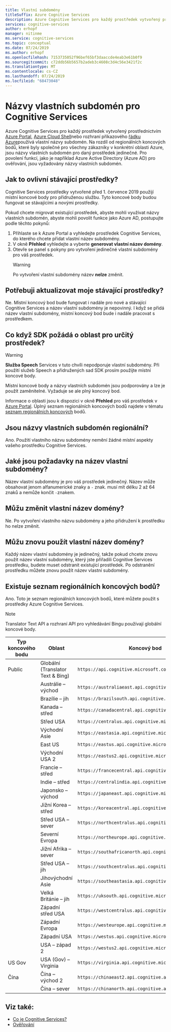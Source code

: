 ```yaml
---
title: Vlastní subdomény
titleSuffix: Azure Cognitive Services
description: Azure Cognitive Services pro každý prostředek vytvořený prostřednictvím Azure Portal, Azure Cloud Shell nebo rozhraní příkazového řádku Azure používá vlastní názvy subdomén. Na rozdíl od regionálních koncových bodů, které byly společné pro všechny zákazníky v konkrétní oblasti Azure, jsou názvy vlastních subdomén pro daný prostředek jedinečné. Pro povolení funkcí, jako je například Azure Active Directory (Azure AD) pro ověřování, jsou vyžadovány názvy vlastních subdomén.
services: cognitive-services
author: erhopf
manager: nitinme
ms.service: cognitive-services
ms.topic: conceptual
ms.date: 07/24/2019
ms.author: erhopf
ms.openlocfilehash: 7153735052f96bef65bf3daaccde4eab3e61b0f9
ms.sourcegitcommit: c72ddb56b5657b2adeb3c4608c3d4c56e3421f2c
ms.translationtype: MT
ms.contentlocale: cs-CZ
ms.lasthandoff: 07/24/2019
ms.locfileid: "68473048"
---
```

# <a name="custom-subdomain-names-for-cognitive-services"></a>Názvy vlastních subdomén pro Cognitive Services

Azure Cognitive Services pro každý prostředek vytvořený prostřednictvím [Azure Portal](https://portal.azure.com), [Azure Cloud Shell](https://azure.microsoft.com/features/cloud-shell/)nebo rozhraní příkazového [řádku Azure](https://docs.microsoft.com/cli/azure/install-azure-cli)používá vlastní názvy subdomén. Na rozdíl od regionálních koncových bodů, které byly společné pro všechny zákazníky v konkrétní oblasti Azure, jsou názvy vlastních subdomén pro daný prostředek jedinečné. Pro povolení funkcí, jako je například Azure Active Directory (Azure AD) pro ověřování, jsou vyžadovány názvy vlastních subdomén.

## <a name="how-does-this-impact-existing-resources"></a>Jak to ovlivní stávající prostředky?

Cognitive Services prostředky vytvořené před 1. července 2019 použijí místní koncové body pro přidruženou službu. Tyto koncové body budou fungovat se stávajícími a novými prostředky.

Pokud chcete migrovat existující prostředek, abyste mohli využívat názvy vlastních subdomén, abyste mohli povolit funkce jako Azure AD, postupujte podle těchto pokynů:

1. Přihlaste se k Azure Portal a vyhledejte prostředek Cognitive Services, do kterého chcete přidat vlastní název subdomény.
2. V okně **Přehled** vyhledejte a vyberte **generovat vlastní název domény**.
3. Otevře se panel s pokyny pro vytvoření jedinečné vlastní subdomény pro váš prostředek.
   > [!WARNING]
   > Po vytvoření vlastní subdomény název **nelze** změnit.

## <a name="do-i-need-to-update-my-existing-resources"></a>Potřebuji aktualizovat moje stávající prostředky?

Ne. Místní koncový bod bude fungovat i nadále pro nové a stávající Cognitive Services a název vlastní subdomény je nepovinný. I když se přidá název vlastní subdomény, místní koncový bod bude i nadále pracovat s prostředkem.

## <a name="what-if-an-sdk-asks-me-for-the-region-for-a-resource"></a>Co když SDK požádá o oblast pro určitý prostředek?

> [!WARNING]
> **Služba Speech** Services v tuto chvíli nepodporuje vlastní subdomény. Při použití služeb Speech a přidružených sad SDK prosím použijte místní koncové body.

Místní koncové body a názvy vlastních subdomén jsou podporovány a lze je použít zaměnitelné. Vyžaduje se ale plný koncový bod.

Informace o oblasti jsou k dispozici v okně **Přehled** pro váš prostředek v [Azure Portal](https://portal.azure.com). Úplný seznam regionálních koncových bodů najdete v tématu [seznam regionálních koncových](#is-there-a-list-of-regional-endpoints) bodů.

## <a name="are-custom-subdomain-names-regional"></a>Jsou názvy vlastních subdomén regionální?

Ano. Použití vlastního názvu subdomény nemění žádné místní aspekty vašeho prostředku Cognitive Services.

## <a name="what-are-the-requirements-for-a-custom-subdomain-name"></a>Jaké jsou požadavky na název vlastní subdomény?

Název vlastní subdomény je pro váš prostředek jedinečný. Název může obsahovat jenom alfanumerické znaky a `-` znak. musí mít délku 2 až 64 znaků a nemůže končit `-`znakem.

## <a name="can-i-change-a-custom-domain-name"></a>Můžu změnit vlastní název domény?

Ne. Po vytvoření vlastního názvu subdomény a jeho přidružení k prostředku ho nelze změnit.

## <a name="can-i-reuse-a-custom-domain-name"></a>Můžu znovu použít vlastní název domény?

Každý název vlastní subdomény je jedinečný, takže pokud chcete znovu použít název vlastní subdomény, který jste přiřadili Cognitive Services prostředku, budete muset odstranit existující prostředek. Po odstranění prostředku můžete znovu použít název vlastní subdomény.

## <a name="is-there-a-list-of-regional-endpoints"></a>Existuje seznam regionálních koncových bodů?

Ano. Toto je seznam regionálních koncových bodů, které můžete použít s prostředky Azure Cognitive Services.

> [!NOTE]
> Translator Text API a rozhraní API pro vyhledávání Bingu používají globální koncové body.

| Typ koncového bodu | Oblast | Koncový bod |
|---------------|--------|----------|
| Public | Globální (Translator Text & Bing) | `https://api.cognitive.microsoft.com` |
| | Austrálie – východ | `https://australiaeast.api.cognitive.microsoft.com` |
| | Brazílie – jih | `https://brazilsouth.api.cognitive.microsoft.com` |
| | Kanada – střed | `https://canadacentral.api.cognitive.microsoft.com` |
| | Střed USA | `https://centralus.api.cognitive.microsoft.com` |
| | Východní Asie | `https://eastasia.api.cognitive.microsoft.com` |
| | East US | `https://eastus.api.cognitive.microsoft.com` |
| | Východní USA 2 | `https://eastus2.api.cognitive.microsoft.com` |
| | Francie – střed | `https://francecentral.api.cognitive.microsoft.com` |
| | Indie – střed | `https://centralindia.api.cognitive.microsoft.com` |
| | Japonsko – východ | `https://japaneast.api.cognitive.microsoft.com` |
| | Jižní Korea – střed | `https://koreacentral.api.cognitive.microsoft.com` |
| | Střed USA – sever | `https://northcentralus.api.cognitive.microsoft.com` |
| | Severní Evropa | `https://northeurope.api.cognitive.microsoft.com` |
| | Jižní Afrika – sever | `https://southafricanorth.api.cognitive.microsoft.com` |
| | Střed USA – jih | `https://southcentralus.api.cognitive.microsoft.com` |
| | Jihovýchodní Asie | `https://southeastasia.api.cognitive.microsoft.com` |
| | Velká Británie – jih | `https://uksouth.api.cognitive.microsoft.com` |
| | Západní střed USA | `https://westcentralus.api.cognitive.microsoft.com` |
| | Západní Evropa | `https://westeurope.api.cognitive.microsoft.com` |
| | Západní USA | `https://westus.api.cognitive.microsoft.com` |
| | USA – západ 2 | `https://westus2.api.cognitive.microsoft.com` |
| US Gov | USA (Gov) – Virginia | `https://virginia.api.cognitive.microsoft.us` |
| Čína | Čína – východ 2 | `https://chinaeast2.api.cognitive.azure.cn` |
| | Čína – sever | `https://chinanorth.api.cognitive.azure.cn` |

## <a name="see-also"></a>Viz také:

* [Co je Cognitive Services?](Welcome.md)
* [Ověřování](authentication.md)
